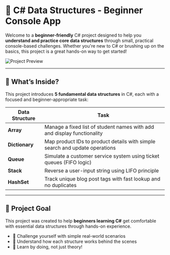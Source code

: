 # 🧠 C# Data Structures - Beginner Console App

Welcome to a **beginner-friendly** C# project designed to help you **understand and practice core data structures** through small, practical console-based challenges. Whether you're new to C# or brushing up on the basics, this project is a great hands-on way to get started!

![Project Preview](Preview.png)

---

## 📌 What’s Inside?

This project introduces **5 fundamental data structures** in C#, each with a focused and beginner-appropriate task:

| Data Structure | Task |
|----------------|------|
| **Array** | Manage a fixed list of student names with add and display functionality |
| **Dictionary** | Map product IDs to product details with simple search and update operations |
| **Queue** | Simulate a customer service system using ticket queues (FIFO logic) |
| **Stack** | Reverse a user-input string using LIFO principle |
| **HashSet** | Track unique blog post tags with fast lookup and no duplicates |

---

## 🎯 Project Goal

This project was created to help **beginners learning C#** get comfortable with essential data structures through hands-on experience.

- 🚀 Challenge yourself with simple real-world scenarios
- 🔄 Understand how each structure works behind the scenes
- 💬 Learn by doing, not just theory!
